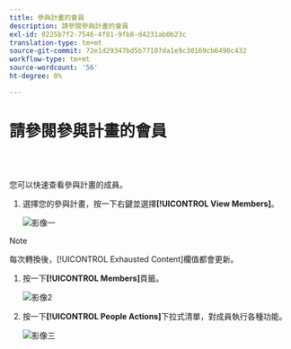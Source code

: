 ```yaml
---
title: 參與計畫的會員
description: 請參閱參與計畫的會員
exl-id: 0225b7f2-7546-4f81-9fb8-d4231ab0b23c
translation-type: tm+mt
source-git-commit: 72e1d29347bd5b77107da1e9c30169cb6490c432
workflow-type: tm+mt
source-wordcount: '56'
ht-degree: 0%

---
```


# 請參閱參與計畫的會員

<br> 

您可以快速查看參與計畫的成員。

1. 選擇您的參與計畫，按一下右鍵並選擇&#x200B;**[!UICONTROL View Members]**。

   ![影像一](/help/sky/assets/engagement-programs/see-members-of-an-engagement-program/see-members-of-an-engagement-program-1.png)

>[!NOTE]
>
>每次轉換後，[!UICONTROL Exhausted Content]欄值都會更新。

1. 按一下&#x200B;**[!UICONTROL Members]**&#x200B;頁籤。

   ![影像2](/help/sky/assets/engagement-programs/see-members-of-an-engagement-program/see-members-of-an-engagement-program-2.png)

1. 按一下&#x200B;**[!UICONTROL People Actions]**&#x200B;下拉式清單，對成員執行各種功能。

   ![影像三](/help/sky/assets/engagement-programs/see-members-of-an-engagement-program/see-members-of-an-engagement-program-3.png)
